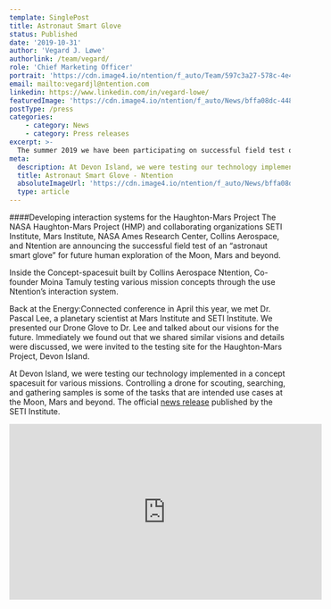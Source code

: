 ```yaml
---
template: SinglePost
title: Astronaut Smart Glove
status: Published
date: '2019-10-31'
author: 'Vegard J. Løwe'
authorlink: /team/vegard/
role: 'Chief Marketing Officer'
portrait: 'https://cdn.image4.io/ntention/f_auto/Team/597c3a27-578c-4e4b-aa78-035422728ca9.Jpeg'
email: mailto:vegardjl@ntention.com
linkedin: https://www.linkedin.com/in/vegard-lowe/
featuredImage: 'https://cdn.image4.io/ntention/f_auto/News/bffa08dc-448f-437e-90b2-43abdeb05e94.Jpeg'
postType: /press
categories:
    - category: News
    - category: Press releases
excerpt: >-
  The summer 2019 we have been participating on successful field test of an “astronaut smart glove” for future human exploration of the Moon, Mars and beyond.
meta:
  description: At Devon Island, we were testing our technology implemented in a concept spacesuit for various missions. Controlling a drone for scouting, searching, and gathering samples is some of the tasks that are intended use cases at the Moon, Mars and beyond.
  title: Astronaut Smart Glove - Ntention
  absoluteImageUrl: 'https://cdn.image4.io/ntention/f_auto/News/bffa08dc-448f-437e-90b2-43abdeb05e94.Jpeg'
  type: article
---
```

####Developing interaction systems for the Haughton-Mars Project
The NASA Haughton-Mars Project (HMP) and collaborating organizations SETI Institute, Mars Institute, NASA Ames Research Center, Collins Aerospace, and Ntention are announcing the successful field test of an “astronaut smart glove” for future human exploration of the Moon, Mars and beyond.

Inside the Concept-spacesuit built by Collins Aerospace Ntention, Co-founder Moina Tamuly testing various mission concepts through the use Ntention’s interaction system.

Back at the Energy:Connected conference in April this year, we met Dr. Pascal Lee, a planetary scientist at Mars Institute and SETI Institute. We presented our Drone Glove to Dr. Lee and talked about our visions for the future. Immediately we found out that we shared similar visions and details were discussed, we were invited to the testing site for the Haughton-Mars Project, Devon Island.

At Devon Island, we were testing our technology implemented in a concept spacesuit for various missions. Controlling a drone for scouting, searching, and gathering samples is some of the tasks that are intended use cases at the Moon, Mars and beyond. The official [news release](https://www.seti.org/press-release/astronaut-smart-glove-explore-moon-mars-and-beyond) published by the SETI Institute.

<iframe width="560" height="315" src="https://www.youtube.com/embed/BcFSFQUmmkw" frameborder="0" allow="accelerometer; autoplay; encrypted-media; gyroscope; picture-in-picture" allowfullscreen></iframe>
